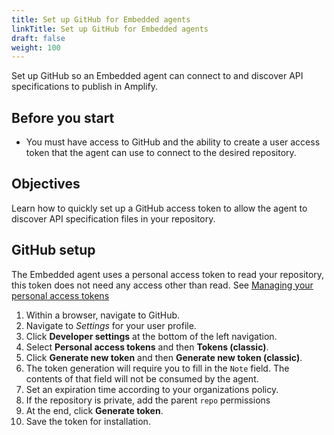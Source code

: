```yaml
---
title: Set up GitHub for Embedded agents
linkTitle: Set up GitHub for Embedded agents
draft: false
weight: 100
---
```

Set up GitHub so an Embedded agent can connect to and discover API specifications to publish in Amplify.

## Before you start

* You must have access to GitHub and the ability to create a user access token that the agent can use to connect to the desired repository.

## Objectives

Learn how to quickly set up a GitHub access token to allow the agent to discover API specification files in your repository.

## GitHub setup

The Embedded agent uses a personal access token to read your repository, this token does not need any access other than read. See [Managing your personal access tokens](https://docs.github.com/en/authentication/keeping-your-account-and-data-secure/managing-your-personal-access-tokens)

1. Within a browser, navigate to GitHub.
2. Navigate to *Settings* for your user profile.
3. Click **Developer settings** at the bottom of the left navigation.
4. Select **Personal access tokens** and then **Tokens (classic)**.
5. Click **Generate new token** and then **Generate new token (classic)**.
6. The token generation will require you to fill in the `Note` field. The contents of that field will not be consumed by the agent.
7. Set an expiration time according to your organizations policy.
8. If the repository is private, add the parent `repo` permissions
9. At the end, click **Generate token**.
10. Save the token for installation.
